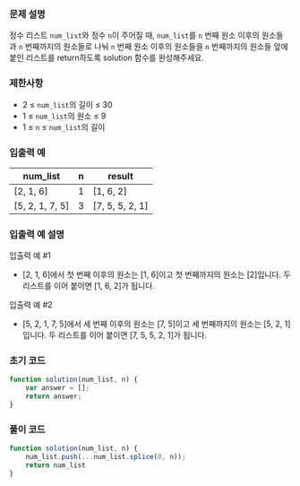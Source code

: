 ### 문제 설명

정수 리스트 `num_list`와 정수 `n`이 주어질 때, `num_list`를 `n` 번째 원소 이후의 원소들과 `n` 번째까지의 원소들로 나눠 `n` 번째 원소 이후의 원소들을 `n` 번째까지의 원소들 앞에 붙인 리스트를 return하도록 solution 함수를 완성해주세요.

### 제한사항

- 2 ≤ `num_list`의 길이 ≤ 30
- 1 ≤ `num_list`의 원소 ≤ 9
- 1 ≤ `n` ≤ `num_list`의 길이

### 입출력 예

| num_list | n | result |
| --- | --- | --- |
| [2, 1, 6] | 1 | [1, 6, 2] |
| [5, 2, 1, 7, 5] | 3 | [7, 5, 5, 2, 1] |

### 입출력 예 설명

입출력 예 #1
- [2, 1, 6]에서 첫 번째 이후의 원소는 [1, 6]이고 첫 번째까지의 원소는 [2]입니다. 두 리스트를 이어 붙이면 [1, 6, 2]가 됩니다.

입출력 예 #2
- [5, 2, 1, 7, 5]에서 세 번째 이후의 원소는 [7, 5]이고 세 번째까지의 원소는 [5, 2, 1]입니다. 두 리스트를 이어 붙이면 [7, 5, 5, 2, 1]가 됩니다.

### 초기 코드

```jsx
function solution(num_list, n) {
    var answer = [];
    return answer;
}
```

### 풀이 코드

```jsx
function solution(num_list, n) {
    num_list.push(...num_list.splice(0, n));
    return num_list
}
```